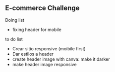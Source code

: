 ## E-commerce Challenge

Doing list
- fixing header for mobile

to do list
- Crear sitio responsive (moibile first)
- Dar estilos a header
- create header image with canva: make it darker
- make header image responsive
